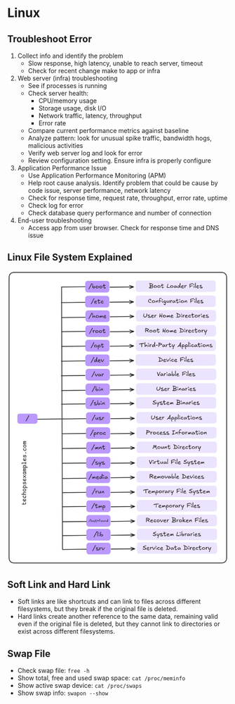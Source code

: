 # Linux

## Troubleshoot Error

1. Collect info and identify the problem
    - Slow response, high latency, unable to reach server, timeout
    - Check for recent change make to app or infra
2. Web server (infra) troubleshooting
    - See if processes is running
    - Check server health: 
        - CPU/memory usage
        - Storage usage, disk I/O
        - Network traffic, latency, throughput
        - Error rate
    - Compare current performance metrics against baseline
    - Analyze pattern: look for unusual spike traffic, bandwidth hogs, malicious activities
    - Verify web server log and look for error
    - Review configuration setting. Ensure infra is properly configure
3. Application Performance Issue
    - Use Application Performance Monitoring (APM)
    - Help root cause analysis. Identify problem that could be cause by code issue, server performance, network latency
    - Check for response time, request rate, throughput, error rate, uptime
    - Check log for error
    - Check database query performance and number of connection
4. End-user troubleshooting
    - Access app from user browser. Check for response time and DNS issue

## Linux File System Explained

![Linux File System](assets/linux-file-system.jpg)

## Soft Link and Hard Link
- Soft links are like shortcuts and can link to files across different filesystems, but they break if the original file is deleted.
- Hard links create another reference to the same data, remaining valid even if the original file is deleted, but they cannot link to directories or exist across different filesystems.

## Swap File

- Check swap file: `free -h`
- Show total, free and used swap space: `cat /proc/meminfo`
- Show active swap device: `cat /proc/swaps`
- Show swap info: `swapon --show`